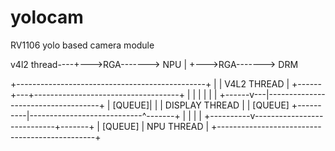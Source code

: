 # yolocam
RV1106 yolo based camera module

v4l2 thread----+--->RGA-------> NPU
               |
               +--->RGA-------> DRM


+-----------------------------------------------+
|
|               V4L2 THREAD
|
+------+---+------------------------------------+
       |   |
       |   |
       |   |
+------v---|------------------------------------+
|   [QUEUE]|
|          |   DISPLAY THREAD
|          |                          [QUEUE]
+----------|----------------------------^-------+
           |                            |
           |                            |
+----------v----------------------------+-------+
|        [QUEUE]
|              NPU THREAD
|
+-----------------------------------------------+



